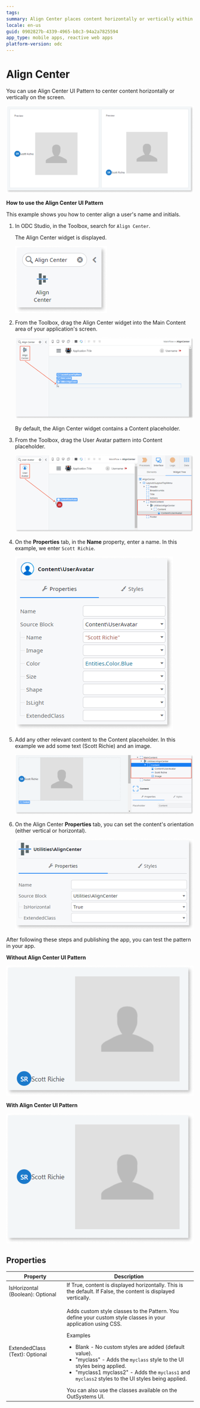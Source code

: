 ```yaml
---
tags: 
summary: Align Center places content horizontally or vertically within a container.
locale: en-us
guid: 0902827b-4339-4965-b8c3-94a2a7825594
app_type: mobile apps, reactive web apps
platform-version: odc
---
```


# Align Center

You can use Align Center UI Pattern to center content horizontally or vertically on the screen.

![](<images/aligncenter-1.png>)

**How to use the Align Center UI Pattern**

This example shows you how to center align a user's name and initials.

1. In ODC Studio, in the Toolbox, search for `Align Center`.

    The Align Center widget is displayed.

    ![](<images/aligncenter-2-ss.png>)

1. From the Toolbox, drag the Align Center widget into the Main Content area of your application's screen.

    ![](<images/aligncenter-3-ss.png>)

    By default, the Align Center widget contains a Content placeholder.

1. From the Toolbox, drag the User Avatar pattern into Content placeholder.

    ![](<images/aligncenter-9-ss.png>)

1. On the **Properties** tab, in the **Name** property, enter a name. In this example, we enter `Scott Richie`.

    ![](<images/aligncenter-4-ss.png>)

1. Add any other relevant content to the Content placeholder. In this example we add some text (Scott Richie) and an image.

    ![](<images/aligncenter-5-ss.png>)

1. On the Align Center **Properties** tab, you can set the content's orientation (either vertical or horizontal).

    ![](<images/aligncenter-6-ss.png>)

After following these steps and publishing the app, you can test the pattern in your app.

**Without Align Center UI Pattern** 

![](<images/aligncenter-7-ss.png>)

**With Align Center UI Pattern**

![](<images/aligncenter-8-ss.png>)

## Properties

| Property                         | Description                                                                                                                                                                                                                                                                                                                                                                                                                                                                                                                                                                                                                   |
|----------------------------------|-------------------------------------------------------------------------------------------------------------------------------------------------------------------------------------------------------------------------------------------------------------------------------------------------------------------------------------------------------------------------------------------------------------------------------------------------------------------------------------------------------------------------------------------------------------------------------------------------------------------------------|
| IsHorizontal (Boolean): Optional | If True, content is displayed horizontally. This is the default. If False, the content is displayed vertically.                                                                                                                                                                                                                                                                                                                                                                                                                                                                                                               |
| ExtendedClass (Text): Optional   | <p>Adds custom style classes to the Pattern. You define your custom style classes in your application using CSS.</p> <p>Examples <ul><li>Blank - No custom styles are added (default value).</li><li>"myclass" - Adds the ``myclass`` style to the UI styles being applied.</li><li>"myclass1 myclass2" - Adds the ``myclass1`` and ``myclass2`` styles to the UI styles being applied.</li></ul></p>You can also use the classes available on the OutSystems UI. |
